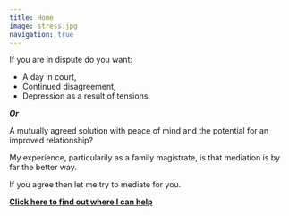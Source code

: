 ```yaml
---
title: Home
image: stress.jpg
navigation: true
---
```

If you are in dispute do you want:

*  A day in court,
*  Continued disagreement,
*  Depression as a result of tensions

***Or***

A mutually agreed solution with peace of mind and the potential for an improved relationship?

My experience, particularily as a family magistrate, is that mediation is by far the better way.

If you agree then let me try to mediate for you.

[**Click here to find out where I can help**](/mediation)
